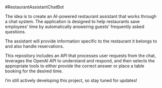 #RestaurantAssistantChatBot


The idea is to create an AI-powered restaurant assistant that works through a chat system. The application is designed to help restaurants save employees’ time by automatically answering guests’ frequently asked questions.

The assistant will provide information specific to the restaurant it belongs to and also handle reservations.

This repository includes an API that processes user requests from the chat, leverages the OpenAI API to understand and respond, and then selects the appropriate tools to either provide the correct answer or place a table booking for the desired time.

I’m still actively developing this project, so stay tuned for updates!
